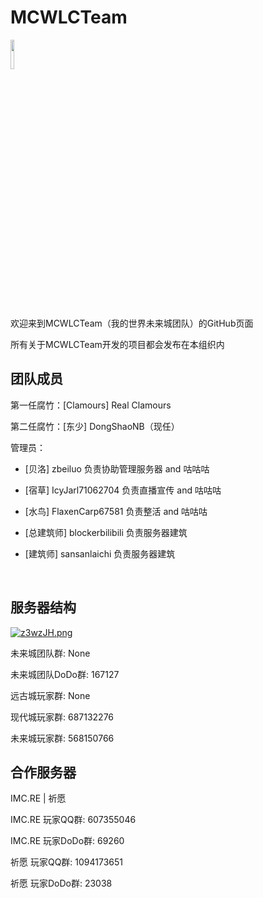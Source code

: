# MCWLCTeam
<img src="https://github.com/MCWLCServer/WLCServer/blob/main/wlc.png?raw=true" width=11% /><br><p>
欢迎来到MCWLCTeam（我的世界未来城团队）的GitHub页面<br><p>
所有关于MCWLCTeam开发的项目都会发布在本组织内<br><p>

## 团队成员
第一任腐竹：[Clamours] Real Clamours<br><p>
第二任腐竹：[东少] DongShaoNB（现任）<br><p>
管理员：<br><p>
  - [贝洛] zbeiluo  负责协助管理服务器 and 咕咕咕<br><p>
  - [宿草] IcyJarl71062704  负责直播宣传 and 咕咕咕<br><p>
  - [水鸟] FlaxenCarp67581 负责整活 and 咕咕咕<br><p>
  - [总建筑师] blockerbilibili 负责服务器建筑<br><p>
  - [建筑师] sansanlaichi 负责服务器建筑<br><p>
<br><p>
## 服务器结构
<a href="https://imgse.com/i/z3wzJH"><img src="https://s1.ax1x.com/2022/11/23/z3wzJH.md.png" alt="z3wzJH.png" border="0" /></a>
<br><p>
未来城团队群: None<br><p>
未来城团队DoDo群: 167127<br><p>
远古城玩家群: None<br><p>
现代城玩家群: 687132276<br><p>
未来城玩家群: 568150766<br><p>

## 合作服务器
IMC.RE | 祈愿<br><p>

IMC.RE 玩家QQ群: 607355046<br><p>
IMC.RE 玩家DoDo群: 69260<br><p>

祈愿 玩家QQ群: 1094173651<br><p>
祈愿 玩家DoDo群: 23038<br><p>
